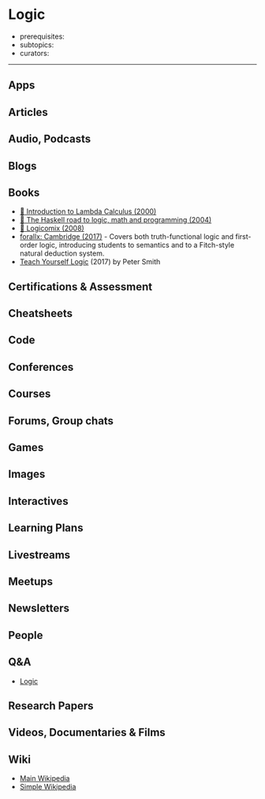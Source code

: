 # Logic

- prerequisites:
- subtopics:
- curators:

------

## Apps

## Articles

## Audio, Podcasts

## Blogs

## Books

- [📖 Introduction to Lambda Calculus (2000)](http://www.cse.chalmers.se/research/group/logic/TypesSS05/Extra/geuvers.pdf)
- [📖 The Haskell road to logic, math and programming (2004)](https://fldit-www.cs.uni-dortmund.de/~peter/PS07/HR.pdf)
- [📖 Logicomix (2008)](https://www.scribd.com/document/98921232/Bertrand-Russell-Logicomix)
- [forallx: Cambridge (2017)](http://people.ds.cam.ac.uk/tecb2/forallx.shtml) - Covers both truth-functional logic and first-order logic, introducing students to semantics and to a Fitch-style natural deduction system.
- [Teach Yourself Logic](https://www.logicmatters.net/resources/pdfs/TeachYourselfLogic2017.pdf) (2017) by Peter Smith

## Certifications & Assessment

## Cheatsheets

## Code

## Conferences

## Courses

## Forums, Group chats

## Games

## Images

## Interactives

## Learning Plans

## Livestreams

## Meetups

## Newsletters

## People

## Q&A

- [Logic](https://www.quora.com/topic/Logic-mathematics)

## Research Papers

## Videos, Documentaries & Films

## Wiki

- [Main Wikipedia](https://en.wikipedia.org/wiki/Logic)
- [Simple Wikipedia](https://simple.wikipedia.org/wiki/Logic)
